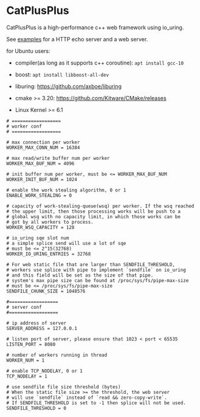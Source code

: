 # CatPlusPlus
CatPlusPlus is a high-performance c++ web framework using io_uring.

See [examples](https://github.com/chimaoshu/CatPlusPlus/tree/main/examples) for a HTTP echo server and a web server.

for Ubuntu users:

+ compiler(as long as it supports c++ coroutine): `apt install gcc-10`

+ boost: `apt install libboost-all-dev`

+ liburing: https://github.com/axboe/liburing

+ cmake >= 3.20: https://github.com/Kitware/CMake/releases

+ Linux Kernel >= 6.1

```config
# ==================
# worker conf
# ==================

# max connection per worker
WORKER_MAX_CONN_NUM = 16384

# max read/write buffer num per worker
WORKER_MAX_BUF_NUM = 4096

# init buffer num per worker, must be <= WORKER_MAX_BUF_NUM
WORKER_INIT_BUF_NUM = 1024 

# enable the work stealing algorithm, 0 or 1
ENABLE_WORK_STEALING = 0

# capacity of work-stealing-queue(wsq) per worker. If the wsq reached
# the upper limit, then those processing works will be push to a
# global wsq with no capacity limit, in which those works can be
# got by all workers to process.
WORKER_WSQ_CAPACITY = 128

# io_uring sqe slot num
# a simple splice send will use a lot of sqe
# must be <= 2^15(32768)
WORKER_IO_URING_ENTRIES = 32768

# For web static file that are larger than SENDFILE_THRESHOLD,
# workers use splice with pipe to implement `sendfile` on io_uring
# and this field will be set as the size of that pipe.
# system's max pipe size can be found at /proc/sys/fs/pipe-max-size
# must be <= /proc/sys/fs/pipe-max-size
SENDFILE_CHUNK_SIZE = 1048576

#==================
# server conf
#==================

# ip address of server
SERVER_ADDRESS = 127.0.0.1

# listen port of server, please ensure that 1023 < port < 65535
LISTEN_PORT = 8080

# number of workers running in thread
WORKER_NUM = 1

# enable TCP_NODELAY, 0 or 1
TCP_NODELAY = 1

# use sendfile file size threshold (bytes)
# When the static file size >= the threshold, the web server
# will use `sendfile` instead of `read && zero-copy-write`.
# If SENDFILE_THRESHOLD is set to -1 then splice will not be used.
SENDFILE_THRESHOLD = 0

```

